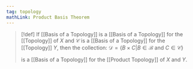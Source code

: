 ```yaml
---
tag: topology
mathLink: Product Basis Theorem
---
```

> [!def]
> If [[Basis of a Topology]] is a [[Basis of a Topology]] for the [[Topology]] of $X$ and $\mathcal{C}$ is a [[Basis of a Topology]] for the [[Topology]] $Y$, then the collection:
> 	$\mathcal{D} = \{B\times C|B\in\mathcal{B}\text{ and } C\in\mathcal{C}\}$
> 
> is a [[Basis of a Topology]] for the [[Product Topology]] of $X$ and $Y$. 

